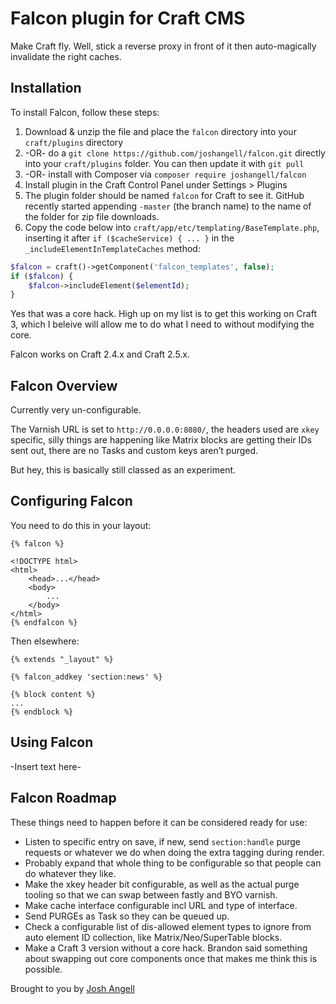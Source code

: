 # Falcon plugin for Craft CMS

Make Craft fly. Well, stick a reverse proxy in front of it then auto-magically invalidate the right caches.

## Installation

To install Falcon, follow these steps:

1. Download & unzip the file and place the `falcon` directory into your `craft/plugins` directory
2.  -OR- do a `git clone https://github.com/joshangell/falcon.git` directly into your `craft/plugins` folder.  You can then update it with `git pull`
3.  -OR- install with Composer via `composer require joshangell/falcon`
4. Install plugin in the Craft Control Panel under Settings > Plugins
5. The plugin folder should be named `falcon` for Craft to see it.  GitHub recently started appending `-master` (the branch name) to the name of the folder for zip file downloads.
6. Copy the code below into `craft/app/etc/templating/BaseTemplate.php`, inserting it after `if ($cacheService) { ... }` in the `_includeElementInTemplateCaches` method: 

```php
$falcon = craft()->getComponent('falcon_templates', false);
if ($falcon) {
    $falcon->includeElement($elementId);
}

```

Yes that was a core hack. High up on my list is to get this working on Craft 3, which I beleive will allow me to do what I need to without modifying the core.

Falcon works on Craft 2.4.x and Craft 2.5.x.

## Falcon Overview

Currently very un-configurable.

The Varnish URL is set to `http://0.0.0.0:8080/`, the headers used are `xkey` specific, silly things are happening like Matrix blocks are getting their IDs sent out, there are no Tasks and custom keys aren’t purged.
 
But hey, this is basically still classed as an experiment.

## Configuring Falcon

You need to do this in your layout:

```twig
{% falcon %}

<!DOCTYPE html>
<html>
    <head>...</head>
    <body>
        ...
    </body>
</html>
{% endfalcon %}
```

Then elsewhere:
```twig
{% extends "_layout" %}

{% falcon_addkey 'section:news' %}

{% block content %}
...
{% endblock %}
```

## Using Falcon

-Insert text here-

## Falcon Roadmap

These things need to happen before it can be considered ready for use:

* Listen to specific entry on save, if new, send `section:handle` purge requests or whatever we do when doing the extra tagging during render.
* Probably expand that whole thing to be configurable so that people can do whatever they like.
* Make the xkey header bit configurable, as well as the actual purge tooling so that we can swap between fastly and BYO varnish.
* Make cache interface configurable incl URL and type of interface.
* Send PURGEs as Task so they can be queued up.
* Check a configurable list of dis-allowed element types to ignore from auto element ID collection, like Matrix/Neo/SuperTable blocks.
* Make a Craft 3 version without a core hack. Brandon said something about swapping out core components once that makes me think this is possible. 


Brought to you by [Josh Angell](https://angell.io)
